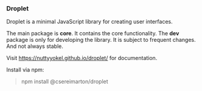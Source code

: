 ### Droplet

Droplet is a minimal JavaScript library for creating user interfaces.

The main package is **core**. It contains the core functionality.
The **dev** package is only for developing the library.
It is subject to frequent changes. And not always stable.  

Visit https://nuttyyokel.github.io/droplet/ for documentation.

Install via npm:
> npm install @csereimarton/droplet
